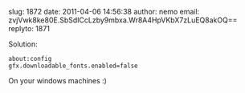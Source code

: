 slug:    1872
date:    2011-04-06 14:56:38
author:  nemo
email:   zvjVwk8ke80E.SbSdICcLzby9mbxa.Wr8A4HpVKbX7zLuEQ8akOQ==
replyto: 1871

Solution:

    about:config
    gfx.downloadable_fonts.enabled=false

On your windows machines :)
